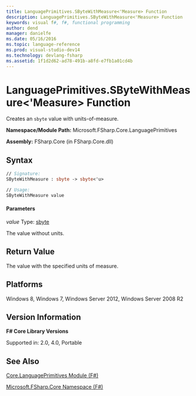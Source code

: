 ```yaml
---
title: LanguagePrimitives.SByteWithMeasure<'Measure> Function
description: LanguagePrimitives.SByteWithMeasure<'Measure> Function
keywords: visual f#, f#, functional programming
author: dend
manager: danielfe
ms.date: 05/16/2016
ms.topic: language-reference
ms.prod: visual-studio-dev14
ms.technology: devlang-fsharp
ms.assetid: 1f1d2d62-ad78-491b-a8fd-e7fb1a01cd4b 
---
```


# LanguagePrimitives.SByteWithMeasure<'Measure> Function

Creates an `sbyte` value with units-of-measure.

**Namespace/Module Path:** Microsoft.FSharp.Core.LanguagePrimitives

**Assembly:** FSharp.Core (in FSharp.Core.dll)


## Syntax

```fsharp
// Signature:
SByteWithMeasure : sbyte -> sbyte<'u>

// Usage:
SByteWithMeasure value
```

#### Parameters
*value*
Type: [sbyte](https://msdn.microsoft.com/library/fbc28b7f-2dbf-4361-acb3-830886820068)


The value without units.

## Return Value

The value with the specified units of measure.

## Platforms
Windows 8, Windows 7, Windows Server 2012, Windows Server 2008 R2


## Version Information
**F# Core Library Versions**

Supported in: 2.0, 4.0, Portable

## See Also
[Core.LanguagePrimitives Module &#40;F&#35;&#41;](Core.LanguagePrimitives-Module-%5BFSharp%5D.md)

[Microsoft.FSharp.Core Namespace &#40;F&#35;&#41;](Microsoft.FSharp.Core-Namespace-%5BFSharp%5D.md)